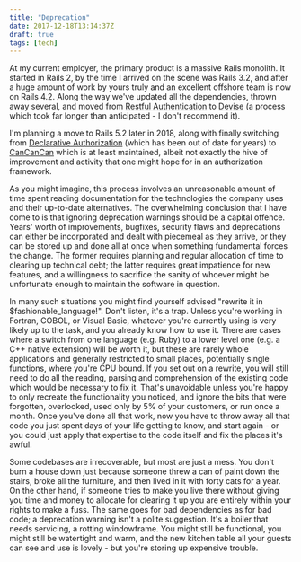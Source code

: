 ```yaml
---
title: "Deprecation"
date: 2017-12-18T13:14:37Z
draft: true
tags: [tech]
---
```


At my current employer, the primary product is a massive Rails monolith. It started in Rails 2,
by the time I arrived on the scene was Rails 3.2, and after a huge amount of work by yours truly
and an excellent offshore team is now on Rails 4.2. Along the way we've updated all the dependencies,
thrown away several, and moved from [Restful Authentication](https://github.com/technoweenie/restful-authentication)
to [Devise](https://github.com/plataformatec/devise) (a process which took far longer than anticipated - I don't recommend it).

I'm planning a move to Rails 5.2 later in 2018, along with finally switching from
[Declarative Authorization](https://github.com/stffn/declarative_authorization) (which has been out of date for years)
to [CanCanCan](https://github.com/CanCanCommunity/cancancan) which is at least maintained, albeit not exactly
the hive of improvement and activity that one might hope for in an authorization framework.

As you might imagine, this process involves an unreasonable amount of time spent reading documentation for the
technologies the company uses and their up-to-date alternatives. The overwhelming conclusion that
I have come to is that ignoring deprecation warnings should be a capital offence. Years' worth of improvements,
bugfixes, security flaws and deprecations can either be incorporated and dealt with piecemeal as they arrive,
or they can be stored up and done all at once when something fundamental forces the change. The former requires
planning and regular allocation of time to clearing up technical debt; the latter requires great impatience
for new features, and a willingness to sacrifice the sanity of whoever might be unfortunate enough to maintain
the software in question.

In many such situations you might find yourself advised "rewrite it in $fashionable_language!". Don't listen, it's
a trap. Unless you're working in Fortran, COBOL, or Visual Basic, whatever you're currently using is very likely
up to the task, and you already know how to use it. There are cases where a switch from one language (e.g. Ruby) to a
lower level one (e.g. a C++ native extension) will be worth it, but these are rarely whole applications
and generally restricted to small places, potentially single functions, where you're CPU bound.
If you set out on a rewrite, you will still need to do all the reading, parsing and comprehension of the existing code
which would be necessary to fix it. That's unavoidable unless you're happy to only recreate the functionality you noticed,
and ignore the bits that were forgotten, overlooked, used only by 5% of your customers, or run once a month.
Once you've done all that work, now you have to throw away all that code you just spent days of your life getting to know,
and start again - or you could just apply that expertise to the code itself and fix the places it's awful.

Some codebases are irrecoverable, but most are just a mess. You don't burn a house down just because someone threw a can of
paint down the stairs, broke all the furniture, and then lived in it with forty cats for a year. On the other hand,
if someone tries to make you live there without giving you time and money to allocate for clearing it up
you are entirely within your rights to make a fuss. The same goes for bad dependencies as for bad code;
a deprecation warning isn't a polite suggestion. It's a boiler that needs servicing, a rotting windowframe.
You might still be functional, you might still be watertight and warm, and the new kitchen table all your guests can see
and use is lovely - but you're storing up expensive trouble.
